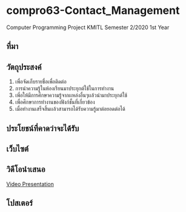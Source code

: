 
# compro63-Contact_Management
Computer Programming Project KMITL Semester 2/2020 1st Year
## ที่มา
## วัตถุประสงค์
1. เพื่อจัดเก็บรายชื่อเพื่อติดต่อ
2. การนำความรู้ในห้องเรียนมาประยุกต์ใช้ในการทำงาน
3. เพี่อให้มีการศึกษาความรู้จากเเหล่งอื่นๆเเล้วนำมาประยุกต์ใช้
4. เพื่อศึกษาการทำงานของฟังก์ชั้นที่เกี่ยวข้อง
5. เมื่อทำงานเสร็จสิ้นเเล้วสามารถได้รับความรู้มาต่อยอดต่อได้
## ประโยชน์ที่คาดว่าจะได้รับ
## เว็บไซต์

## วิดีโอนำเสนอ
[Video Presentation](https://www.youtube.com/watch?v=NDe-3nXUXG4)
## โปสเตอร์
